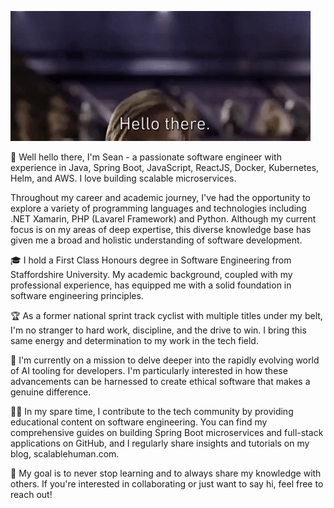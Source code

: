 ![plot](./obi-gif.gif)

👋 Well hello there, I'm Sean - a passionate software engineer with experience in Java, Spring Boot, JavaScript, ReactJS, Docker, Kubernetes, Helm, and AWS. I love building scalable microservices.

Throughout my career and academic journey, I've had the opportunity to explore a variety of programming languages and technologies including .NET Xamarin, PHP (Lavarel Framework) and Python. Although my current focus is on my areas of deep expertise, this diverse knowledge base has given me a broad and holistic understanding of software development.

🎓 I hold a First Class Honours degree in Software Engineering from Staffordshire University. My academic background, coupled with my professional experience, has equipped me with a solid foundation in software engineering principles.

🏆 As a former national sprint track cyclist with multiple titles under my belt, I'm no stranger to hard work, discipline, and the drive to win. I bring this same energy and determination to my work in the tech field.

🌱 I'm currently on a mission to delve deeper into the rapidly evolving world of AI tooling for developers. I'm particularly interested in how these advancements can be harnessed to create ethical software that makes a genuine difference.

👨‍💻 In my spare time, I contribute to the tech community by providing educational content on software engineering. You can find my comprehensive guides on building Spring Boot microservices and full-stack applications on GitHub, and I regularly share insights and tutorials on my blog, scalablehuman.com.

🚀 My goal is to never stop learning and to always share my knowledge with others. If you're interested in collaborating or just want to say hi, feel free to reach out!
